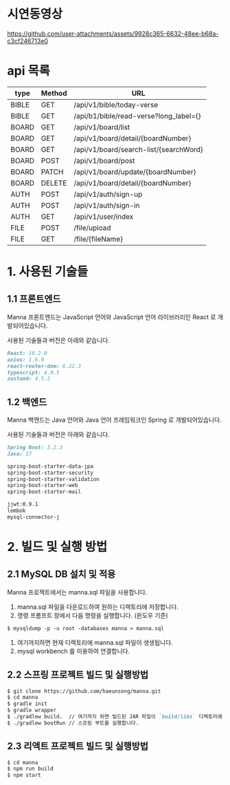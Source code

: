 # 시연동영상

https://github.com/user-attachments/assets/9928c365-6632-48ee-b68a-c3cf246713e0

# api 목록

|type|Method|URL|
|-----|------|-----------------|
|BIBLE|GET| /api/v1/bible/today-verse|
|BIBLE|GET| /api/b1/bible/read-verse?long_label={}|
|BOARD|GET| /api/v1/board/list|
|BOARD|GET| /api/v1/board/detail/{boardNumber}|
|BOARD|GET| /api/v1/board/search-list/{searchWord}|
|BOARD|POST| /api/v1/board/post|
|BOARD|PATCH| /api/v1/board/update/{boardNumber}|
|BOARD|DELETE| /api/v1/board/detail/{boardNumber}|
|AUTH|POST| /api/v1/auth/sign-up|
|AUTH|POST| /api/v1/auth/sign-in|
|AUTH|GET| /api/v1/user/index|
|FILE|POST| /file/upload|
|FILE|GET| /file/{fileName}|

# 1. 사용된 기술들

## 1.1 프론트엔드

Manna 프론트엔드는 JavaScript 언어와 JavaScript 언어 라이브러리인 React 로 개발되어있습니다.

사용된 기술들과 버전은 아래와 같습니다.

```markdown
React: 18.2.0
axios: 1.6.8
react-router-dom: 6.22.3
typescript: 4.9.5
zustand: 4.5.2
```

## 1.2 백엔드

Manna 백엔드는 Java 언어와 Java 언어  프레임워크인 Spring 로 개발되어있습니다.

사용된 기술들과 버전은 아래와 같습니다.

```markdown
Spring Boot: 3.2.3
Java: 17

spring-boot-starter-data-jpa
spring-boot-starter-security
spring-boot-starter-validation
spring-boot-starter-web
spring-boot-starter-mail

jjwt:0.9.1
lombok
mysql-connector-j
```

# 2. 빌드 및 실행 방법

## 2.1 MySQL DB 설치 및 적용

Manna 프로젝트에서는 manna.sql 파일을 사용합니다.

1. manna.sql 파일을 다운로드하여 원하는 디렉토리에 저장합니다.
2. 명령 프롬프트 창에서 다음 명령을 실행합니다. (윈도우 기준)

```markdown
$ mysqldump -p -u root -databases manna > manna.sql
```

1. 여기까지하면 현재 디렉토리에 manna.sql 파일이 생생됩니다.
2. mysql workbench 를 이용하여 연결합니다.

## 2.2 스프링 프로젝트 빌드 및 실행방법

```markdown
$ git clone https://github.com/haeunsong/manna.git 
$ cd manna
$ gradle init
$ gradle wrapper
$ ./gradlew build.  // 여기까지 하면 빌드된 JAR 파일이 `build/libs` 디렉토리에 생성된다.
$ ./gradlew bootRun // 스프링 부트를 실행합니다.
```

## 2.3 리액트 프로젝트 빌드 및 실행방법

```markdown
$ cd manna
$ npm run build
$ npm start
```
